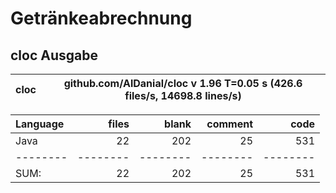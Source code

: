 # Getränkeabrechnung

## cloc Ausgabe

<!-- CLOC-REPORT-START -->
cloc|github.com/AlDanial/cloc v 1.96  T=0.05 s (426.6 files/s, 14698.8 lines/s)
--- | ---

Language|files|blank|comment|code
:-------|-------:|-------:|-------:|-------:
Java|22|202|25|531
--------|--------|--------|--------|--------
SUM:|22|202|25|531
<!-- CLOC-REPORT-END -->